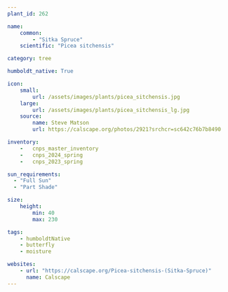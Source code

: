 ```yaml
---
plant_id: 262 

name: 
    common: 
        - "Sitka Spruce"  
    scientific: "Picea sitchensis"  

category: tree

humboldt_native: True

icon: 
    small: 
        url: /assets/images/plants/picea_sitchensis.jpg 
    large: 
        url: /assets/images/plants/picea_sitchensis_lg.jpg 
    source: 
        name: Steve Matson 
        url: https://calscape.org/photos/2921?srchcr=sc642c76b7b8490

inventory: 
    -   cnps_master_inventory
    -   cnps_2024_spring
    -   cnps_2023_spring

sun_requirements:
  - "Full Sun"
  - "Part Shade"

size:
    height: 
        min: 40 
        max: 230

tags:
    - humboldtNative
    - butterfly
    - moisture

websites: 
    - url: "https://calscape.org/Picea-sitchensis-(Sitka-Spruce)"
      name: Calscape
---
```

